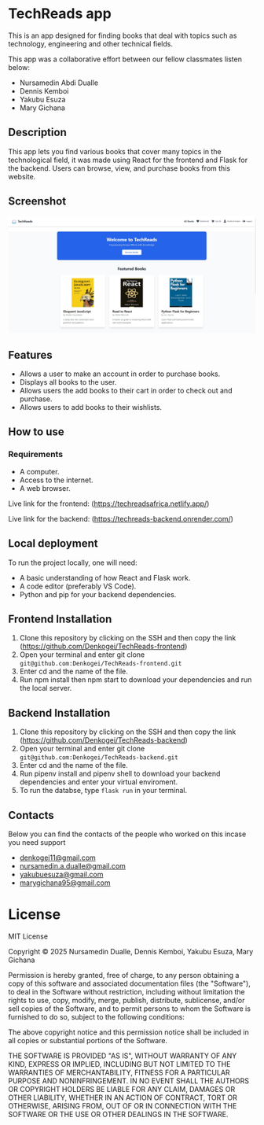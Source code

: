 # TechReads app
This is an app designed for finding books that deal with topics such as technology, engineering and other technical fields.

This app was a collaborative effort between our fellow classmates listen below:
- Nursamedin Abdi Dualle
- Dennis Kemboi 
- Yakubu Esuza
- Mary Gichana

## Description
This app lets you find various books that cover many topics in the technological field, it was made using React for the frontend and Flask for the backend. Users can browse, view, and purchase books from this website.

## Screenshot
![TechReads](./frontpage.jpg)




## Features
- Allows a user to make an account in order to purchase books.
- Displays all books to the user.
- Allows users the add books to their cart in order to check out and purchase.
- Allows users to add books to their wishlists.


## How to use

### Requirements
- A computer.
- Access to the internet.
- A web browser.

Live link for the frontend: (https://techreadsafrica.netlify.app/)

Live link for the backend:  (https://techreads-backend.onrender.com/)

## Local deployment
To run the project locally, one will need:
- A basic understanding of how React and Flask work.
- A code editor (preferably VS Code).
- Python and pip for your backend dependencies.

## Frontend Installation
1. Clone this repository by clicking on the SSH and then copy the link (https://github.com/Denkogei/TechReads-frontend)
2. Open your terminal and enter git clone `git@github.com:Denkogei/TechReads-frontend.git`
3. Enter cd and the name of the file.
4. Run npm install then npm start to download your dependencies and run the local server.

## Backend Installation
1. Clone this repository by clicking on the SSH and then copy the link (https://github.com/Denkogei/TechReads-backend)
2. Open your terminal and enter git clone `git@github.com:Denkogei/TechReads-backend.git`
3. Enter cd and the name of the file.
4. Run pipenv install and pipenv shell to download your backend dependencies and enter your virtual enviroment.
5. To run the databse, type `flask run` in your terminal.

## Contacts
Below you can find the contacts of the people who worked on this incase you need support
- denkogei11@gmail.com
- nursamedin.a.dualle@gmail.com
- yakubuesuza@gmail.com
- marygichana95@gmail.com

# License
MIT License

Copyright © 2025 Nursamedin Dualle, Dennis Kemboi, Yakubu Esuza, Mary Gichana

Permission is hereby granted, free of charge, to any person obtaining a copy of this software and associated documentation files (the "Software"), to deal in the Software without restriction, including without limitation the rights to use, copy, modify, merge, publish, distribute, sublicense, and/or sell copies of the Software, and to permit persons to whom the Software is furnished to do so, subject to the following conditions:

The above copyright notice and this permission notice shall be included in all copies or substantial portions of the Software.

THE SOFTWARE IS PROVIDED "AS IS", WITHOUT WARRANTY OF ANY KIND, EXPRESS OR IMPLIED, INCLUDING BUT NOT LIMITED TO THE WARRANTIES OF MERCHANTABILITY, FITNESS FOR A PARTICULAR PURPOSE AND NONINFRINGEMENT. IN NO EVENT SHALL THE AUTHORS OR COPYRIGHT HOLDERS BE LIABLE FOR ANY CLAIM, DAMAGES OR OTHER LIABILITY, WHETHER IN AN ACTION OF CONTRACT, TORT OR OTHERWISE, ARISING FROM, OUT OF OR IN CONNECTION WITH THE SOFTWARE OR THE USE OR OTHER DEALINGS IN THE SOFTWARE.
